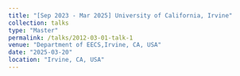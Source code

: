 ```yaml
---
title: "[Sep 2023 - Mar 2025] University of California, Irvine"
collection: talks
type: "Master"
permalink: /talks/2012-03-01-talk-1
venue: "Department of EECS,Irvine, CA, USA"
date: "2025-03-20"
location: "Irvine, CA, USA"
---
```



